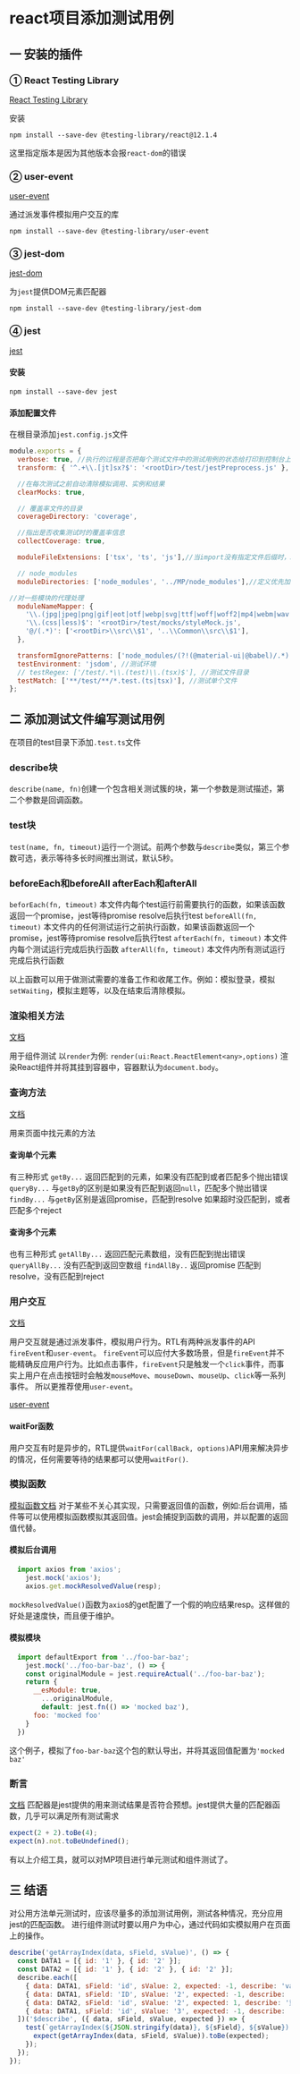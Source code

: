 # react项目添加测试用例
## 一 安装的插件
### ① React Testing Library
[React Testing Library](https://testing-library.com/docs/react-testing-library/intro)

安装
```
npm install --save-dev @testing-library/react@12.1.4
```
这里指定版本是因为其他版本会报`react-dom`的错误

### ② user-event
[user-event](https://testing-library.com/docs/user-event/intro)

通过派发事件模拟用户交互的库

```
npm install --save-dev @testing-library/user-event
```

### ③ jest-dom

[jest-dom](https://testing-library.com/docs/ecosystem-jest-dom/)

为`jest`提供DOM元素匹配器

```
npm install --save-dev @testing-library/jest-dom
```

### ④ jest
[jest](https://jestjs.io/)

#### 安装
```
npm install --save-dev jest
```
#### 添加配置文件
在根目录添加`jest.config.js`文件
```js
module.exports = {
  verbose: true, //执行的过程是否把每个测试文件中的测试用例的状态给打印到控制台上
  transform: { '^.+\\.[jt]sx?$': '<rootDir>/test/jestPreprocess.js' }, //定义在运行测试时，如何转换测试文件

  //在每次测试之前自动清除模拟调用、实例和结果
  clearMocks: true,

  // 覆盖率文件的目录
  coverageDirectory: 'coverage',

  //指出是否收集测试时的覆盖率信息
  collectCoverage: true,

  moduleFileExtensions: ['tsx', 'ts', 'js'],//当import没有指定文件后缀时，Jest将从配置的数组中从左到右查找扩展名

  // node_modules
  moduleDirectories: ['node_modules', '../MP/node_modules'],//定义优先加载的依赖的目录路径

//对一些模块的代理处理
  moduleNameMapper: {
    '\\.(jpg|jpeg|png|gif|eot|otf|webp|svg|ttf|woff|woff2|mp4|webm|wav|mp3|m4a|aac|oga)$': '<rootDir>/test/mocks/fileMock.js',
    '\\.(css|less)$': '<rootDir>/test/mocks/styleMock.js',
    '@/(.*)': ['<rootDir>\\src\\$1', '..\\Common\\src\\$1'],
  },

  transformIgnorePatterns: ['node_modules/(?!(@material-ui|@babel)/.*)'],//忽略文件
  testEnvironment: 'jsdom', //测试环境
  // testRegex: ['/test/.*\\.(test)\\.(tsx)$'], //测试文件目录
  testMatch: ['**/test/**/*.test.(ts|tsx)'], //测试单个文件
};
```

## 二 添加测试文件编写测试用例
在项目的test目录下添加`.test.ts`文件

### describe块
`describe(name, fn)`创建一个包含相关测试簇的块，第一个参数是测试描述，第二个参数是回调函数。

### test块
`test(name, fn, timeout)`运行一个测试。前两个参数与`describe`类似，第三个参数可选，表示等待多长时间推出测试，默认5秒。

### beforeEach和beforeAll afterEach和afterAll
`beforEach(fn, timeout)` 本文件内每个test运行前需要执行的函数，如果该函数返回一个promise，jest等待promise resolve后执行test
`beforeAll(fn, timeout)` 本文件内的任何测试运行之前执行函数，如果该函数返回一个promise，jest等待promise resolve后执行test
`afterEach(fn, timeout)` 本文件内每个测试运行完成后执行函数
`afterAll(fn, timeout)` 本文件内所有测试运行完成后执行函数

以上函数可以用于做测试需要的准备工作和收尾工作。例如：模拟登录，模拟`setWaiting`，模拟主题等，以及在结束后清除模拟。

### 渲染相关方法
[文档](https://testing-library.com/docs/react-testing-library/api#render)

用于组件测试
以`render`为例: `render(ui:React.ReactElement<any>,options)` 渲染React组件并将其挂到容器中，容器默认为`document.body`。

### 查询方法
[文档](https://testing-library.com/docs/queries/about)

用来页面中找元素的方法
#### 查询单个元素
有三种形式
`getBy...` 返回匹配到的元素，如果没有匹配到或者匹配多个抛出错误
`queryBy...` 与`getBy`的区别是如果没有匹配到返回`null`，匹配多个抛出错误
`findBy...` 与`getBy`区别是返回promise，匹配到resolve 如果超时没匹配到，或者匹配多个reject

#### 查询多个元素
也有三种形式
`getAllBy...` 返回匹配元素数组，没有匹配到抛出错误
`queryAllBy...` 没有匹配到返回空数组
`findAllBy..` 返回promise 匹配到resolve，没有匹配到reject

### 用户交互
[文档](https://testing-library.com/docs/dom-testing-library/api-events)

用户交互就是通过派发事件，模拟用户行为。RTL有两种派发事件的API `fireEvent`和`user-event`。
`fireEvent`可以应付大多数场景，但是`fireEvent`并不能精确反应用户行为。比如点击事件，`fireEvent`只是触发一个`click`事件，而事实上用户在点击按钮时会触发`mouseMove`、`mouseDown`、`mouseUp`、`click`等一系列事件。
所以更推荐使用`user-event`。

[user-event](https://testing-library.com/docs/user-event/intro/)

#### waitFor函数
用户交互有时是异步的，RTL提供`waitFor(callBack, options)`API用来解决异步的情况，任何需要等待的结果都可以使用`waitFor()`.

### 模拟函数
[模拟函数文档](https://www.jestjs.cn/docs/mock-function-api)
对于某些不关心其实现，只需要返回值的函数，例如:后台调用，插件等可以使用模拟函数模拟其返回值。jest会捕捉到函数的调用，并以配置的返回值代替。
#### 模拟后台调用
```js
  import axios from 'axios';
	jest.mock('axios');
	axios.get.mockResolvedValue(resp);
```
`mockResolvedValue()`函数为`axio`s的get配置了一个假的响应结果resp。这样做的好处是速度快，而且便于维护。

#### 模拟模块
```js
  import defaultExport from '../foo-bar-baz';
	jest.mock('../foo-bar-baz', () => {
    const originalModule = jest.requireActual('../foo-bar-baz');
  	return {
      __esModule: true,
    	...originalModule,
    	default: jest.fn(() => 'mocked baz'),
      foo: 'mocked foo'
    }
  })
```
这个例子，模拟了`foo-bar-baz`这个包的默认导出，并将其返回值配置为`'mocked baz'`
### 断言
[文档](https://www.jestjs.cn/docs/expect)
匹配器是jest提供的用来测试结果是否符合预想。jest提供大量的匹配器函数，几乎可以满足所有测试需求
```js
expect(2 + 2).toBe(4);
expect(n).not.toBeUndefined();
```
有以上介绍工具，就可以对MP项目进行单元测试和组件测试了。

## 三 结语
对公用方法单元测试时，应该尽量多的添加测试用例，测试各种情况，充分应用jest的匹配函数。
进行组件测试时要以用户为中心，通过代码如实模拟用户在页面上的操作。

```js
describe('getArrayIndex(data, sField, sValue)', () => {
  const DATA1 = [{ id: '1' }, { id: '2' }];
  const DATA2 = [{ id: '1' }, { id: '2' }, { id: '2' }];
  describe.each([
    { data: DATA1, sField: 'id', sValue: 2, expected: -1, describe: 'value 类型不同' },
    { data: DATA1, sField: 'ID', sValue: '2', expected: -1, describe: 'sField字段名大小写不同' },
    { data: DATA2, sField: 'id', sValue: '2', expected: 1, describe: '重复匹配返回最后一个' },
    { data: DATA1, sField: 'id', sValue: '3', expected: -1, describe: '没有匹配项' },
  ])('$describe', ({ data, sField, sValue, expected }) => {
    test(`getArrayIndex(${JSON.stringify(data)}, ${sField}, ${sValue}) return: ${expected}`, () => {
      expect(getArrayIndex(data, sField, sValue)).toBe(expected);
    });
  });
});
```




